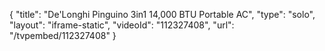 {
    "title": "De'Longhi Pinguino 3in1 14,000 BTU Portable AC",
    "type": "solo",
    "layout": "iframe-static",
    "videoId": "112327408",
    "url": "\/tvpembed\/112327408"
}